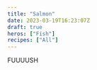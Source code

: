 ```yaml
---
title: "Salmon"
date: 2023-03-19T16:23:07Z
draft: true
heros: ["Fish"]
recipes: ["All"]
---
```


FUUUUSH